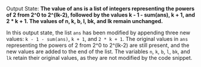Output State: **The value of ans is a list of integers representing the powers of 2 from 2^0 to 2^(lk-2), followed by the values k - 1 - sum(ans), k + 1, and 2 * k + 1. The values of n, k, b, l, bk, and lk remain unchanged.**

In this output state, the list `ans` has been modified by appending three new values: `k - 1 - sum(ans)`, `k + 1`, and `2 * k + 1`. The original values in `ans` representing the powers of 2 from 2^0 to 2^(lk-2) are still present, and the new values are added to the end of the list. The variables `n`, `k`, `b`, `l`, `bk`, and `lk` retain their original values, as they are not modified by the code snippet.